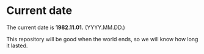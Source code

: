 # Current date

The current date is **1982.11.01.** (YYYY.MM.DD.)

This repository will be good when the world ends, so we will know how long it lasted.